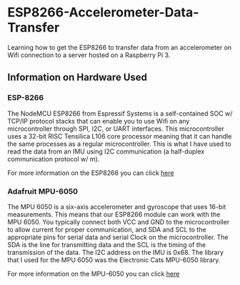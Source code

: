 # ESP8266-Accelerometer-Data-Transfer
Learning how to get the ESP8266 to transfer data from an accelerometer on Wifi connection to a server hosted on a Raspberry Pi 3.

## Information on Hardware Used

### ESP-8266

The NodeMCU ESP8266 from Espressif Systems is a self-contained SOC w/ TCP/IP protocol stacks that can enable you to use Wifi on any microcontroller through SPI, I2C, or UART interfaces. This microcontroller uses a 32-bit RISC Tensilica L106 core processor meaning that it can handle the same processes as a regular microcontroller. This is what I have used to read the data from an IMU using I2C communication (a half-duplex communication protocol w/ m).

For more information on the ESP8266 you can click [here](https://www.taydaelectronics.com/datasheets/files/A-2194.pdf)

### Adafruit MPU-6050

The MPU 6050 is a six-axis accelerometer and gyroscope that uses 16-bit measurements. This means that our ESP8266 module can work with the MPU 6050. You typically connect both VCC and GND to the microcontroller to allow current for proper communication, and SDA and SCL to the appropriate pins for serial data and serial Clock on the microcontroller. The SDA is the line for transmitting data and the SCL is the timing of the transmission of the data. The I2C address on the IMU is 0x68. The library that I used for the MPU 6050 was the Electronic Cats MPU-6050 library.

For more information on the MPU-6050 you can click [here](https://invensense.tdk.com/wp-content/uploads/2015/02/MPU-6000-Datasheet1.pdf)
